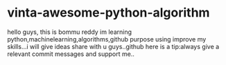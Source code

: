 # vinta-awesome-python-algorithm
hello guys, this is bommu reddy im learning python,machinelearning,algorithms,github purpose using improve my skills...i will give ideas share with u guys..github here is a tip:always give a relevant commit  messages and support me..
